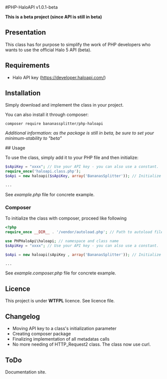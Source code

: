 #PHP-HaloAPI v1.0.1-beta

**This is a beta project (since API is still in beta)**

## Presentation
This class has for purpose to simplify the work of PHP developers who wants to use the official Halo 5 API (beta).

## Requirements
* Halo API key  (https://developer.haloapi.com/)

## Installation

Simply download and implement the class in your project.

You can also install it through composer:

```
composer require bananassplitter/php-haloapi
```

_Additional information: as the package is still in beta, be sure to set your minimum-stability to "beta"_

## Usage

To use the class, simply add it to your PHP file and then initialize:

```PHP
$sApiKey = "xxxx"; // Use your API key - you can also use a constant.
require_once('haloapi.class.php');
$oApi = new haloapi($sApiKey, array('BananasSplitter')); // Initialize the class

...
```

See _example.php_ file for concrete example.

### Composer

To initialize the class with composer, proceed like following

```PHP
<?php
require_once __DIR__ . '/vendor/autoload.php'; // Path to autoload file...

use PHPHaloApi\haloapi; // namespace and class name
$sApiKey = "xxxx"; // Use your API key - you can also use a constant.

$oApi = new haloapi(sApiKey , array('BananasSplitter')); // Initialize the class

...

```

See _example.composer.php_ file for concrete example.

## Licence
This project is under **WTFPL** licence. See licence file.

## Changelog
* Moving API key to a class's initialization parameter
* Creating composer package
* Finalizing implementation of all metadatas calls
* No more needing of HTTP_Request2 class. The class now use curl.

## ToDo
Documentation site.
